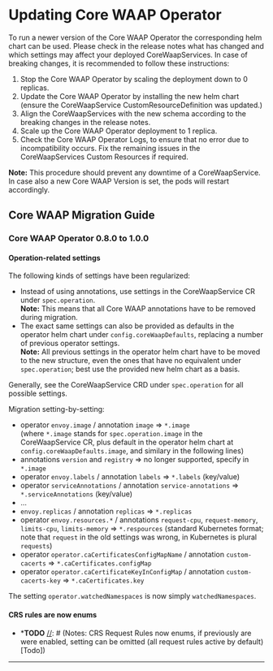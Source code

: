 # Updating Core WAAP Operator

To run a newer version of the Core WAAP Operator the corresponding helm chart can be used. Please check in the release notes what has changed and which settings may affect your deployed CoreWaapServices. In case of breaking changes, it is recommended to follow these instructions:

1. Stop the Core WAAP Operator by scaling the deployment down to 0 replicas.
2. Update the Core WAAP Operator by installing the new helm chart (ensure the CoreWaapService CustomResourceDefinition was updated.)
3. Align the CoreWaapServices with the new schema according to the breaking changes in the release notes.
4. Scale up the Core WAAP Operator deployment to 1 replica.
5. Check the Core WAAP Operator Logs, to ensure that no error due to incompatibility occurs. Fix the remaining issues in the CoreWaapServices Custom Resources if required.

**Note:** This procedure should prevent any downtime of a CoreWaapService. In case also a new Core WAAP Version is set, the pods will restart accordingly.

## Core WAAP Migration Guide

### Core WAAP Operator 0.8.0 to 1.0.0

#### Operation-related settings

The following kinds of settings have been regularized:

- Instead of using annotations, use settings in the CoreWaapService CR under `spec.operation`.<br>
  **Note:** This means that all Core WAAP annotations have to be removed during migration.
- The exact same settings can also be provided as defaults in the operator helm chart under `config.coreWaapDefaults`, replacing a number of previous operator settings.<br>
  **Note:** All previous settings in the operator helm chart have to be moved to the new structure, even the ones that have no equivalent under `spec.operation`; best use the provided new helm chart as a basis.

Generally, see the CoreWaapService CRD under `spec.operation` for all possible settings.

Migration setting-by-setting:

- operator `envoy.image` / annotation `image` => `*.image`<br>
  (where `*.image` stands for `spec.operation.image` in the CoreWaapService CR, plus default in the operator helm chart at `config.coreWaapDefaults.image`, and similary in the following lines)
- annotations `version` and `registry` => no longer supported, specify in `*.image`
- operator `envoy.labels` / annotation `labels` => `*.labels` (key/value)
- operator `serviceAnnotations` / annotation `service-annotations` => `*.serviceAnnotations` (key/value)
- ...
- `envoy.replicas` / annotation `replicas` => `*.replicas`
- operator `envoy.resources.*` / annotations `request-cpu`, `request-memory`, `limits-cpu`, `limits-memory` => `*.respources` (standard Kubernetes format; note that `request` in the old settings was wrong, in Kubernetes is plural `requests`)
- operator `operator.caCertificatesConfigMapName` / annotation `custom-cacerts` => `*.caCertificates.configMap`
- operator `operator.caCertificateKeyInConfigMap` / annotation `custom-cacerts-key` => `*.caCertificates.key`

The setting `operator.watchedNamespaces` is now simply `watchedNamespaces`.

#### CRS rules are now enums
- ***TODO**
[//]: # (Notes: CRS Request Rules now enums, if previously are were enabled, setting can be omitted &#40;all request rules active by default&#41; [Todo])

-----------------------------------------

[//]: # (- All CoreWaapService CR annotations have to be removed. The settings are now applied within the CoreWaapService `spec.operation` or in the Core WAAP Operator configuration &#40;`values.yaml` of the Operator helm chart within `config.coreWaapDefaults`&#41;)
[//]: # (     - Annotation `core.waap.u-s-p.ch/custom-cacerts` has to be moved to `spec.operation.caCertificates.configMap`)
[//]: # (     - core.waap.u-s-p.ch/custom-cacerts-key custom-cacerts-key)
